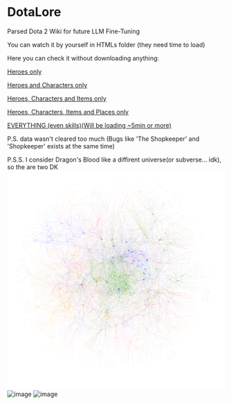 # DotaLore
Parsed Dota 2 Wiki for future LLM Fine-Tuning

You can watch it by yourself in HTMLs folder (they need time to load)

Here you can check it without downloading anything:


[Heroes only](https://raw.githack.com/RETRJ/DotaLore/master/HTMLs/Heroes.html)

[Heroes and Characters only](https://raw.githack.com/RETRJ/DotaLore/master/HTMLs/Heroes+Characters.html)

[Heroes, Characters and Items only](https://raw.githack.com/RETRJ/DotaLore/master/HTMLs/Heroes+Characters+Items.html)

[Heroes, Characters, Items and Places only](https://raw.githack.com/RETRJ/DotaLore/master/HTMLs/Heroes+Characters+Items+Places.html)

[EVERYTHING (even skills)(Will be loading ~5min or more)](https://raw.githack.com/RETRJ/DotaLore/master/HTMLs/ALL.html)


P.S. data wasn't cleared too much (Bugs like 'The Shopkeeper' and 'Shopkeeper' exists at the same time)

P.S.S. I consider Dragon's Blood like a diffirent universe(or subverse... idk), so the are two DK
![alt text](https://github.com/RETRJ/DotaLore/blob/master/Images/LoreWorld.png?raw=true)
![image](https://github.com/RETRJ/DotaLore/assets/40574662/417c932b-947b-47b2-80fb-620ff40a43e0)
![image](https://github.com/RETRJ/DotaLore/assets/40574662/f4116504-c0ea-4c6e-82d1-31f66876534e)


